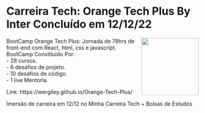 <div>
<h1>Carreira Tech: Orange Tech Plus By Inter Concluído em 12/12/22</h1>
<img src="./img/InsígniaOrangeTechInter.png" width="150px" align="right">

<p>BootCamp Orange Tech Plus:  Jornada de 78hrs de front-end com React, html, css e javascript.<br>
BootCamp Constituido Por:<br>
- 28 cursos.<br>
- 6 desafios de projeto.<br>
- 10 desafios de código.<br>
- 1 live Mentoria.
</p>
<p>Link: https://wergiley.github.io/Orange-Tech-Plus/</p>

<p>Imersão de carreira em 12/12 no Minha Carreira Tech + Bolsas de Estudos</p>
</div>

